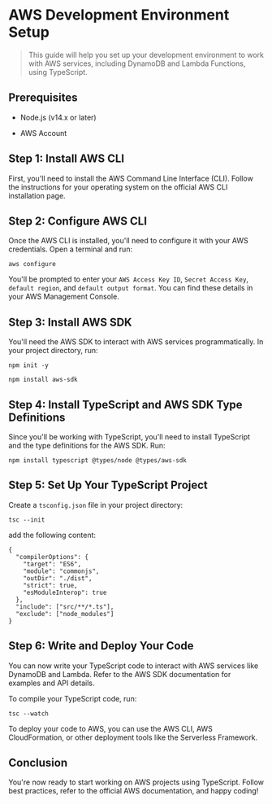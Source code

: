 # AWS Development Environment Setup

> This guide will help you set up your development environment to work with AWS services, including DynamoDB and Lambda Functions, using TypeScript.

## Prerequisites

* Node.js (v14.x or later)

* AWS Account

## Step 1: Install AWS CLI

First, you'll need to install the AWS Command Line Interface (CLI). Follow the instructions for your operating system on the official AWS CLI installation page.

## Step 2: Configure AWS CLI

Once the AWS CLI is installed, you'll need to configure it with your AWS credentials. Open a terminal and run:

```
aws configure
```

You'll be prompted to enter your `AWS Access Key ID`, `Secret Access Key`, `default region`, and `default output format`. You can find these details in your AWS Management Console.

## Step 3: Install AWS SDK

You'll need the AWS SDK to interact with AWS services programmatically. In your project directory, run:

```
npm init -y
```

```
npm install aws-sdk
```

## Step 4: Install TypeScript and AWS SDK Type Definitions

Since you'll be working with TypeScript, you'll need to install TypeScript and the type definitions for the AWS SDK. Run:


```
npm install typescript @types/node @types/aws-sdk
```

## Step 5: Set Up Your TypeScript Project

Create a `tsconfig.json` file in your project directory: 

```
tsc --init
```

add the following content:

```
{
  "compilerOptions": {
    "target": "ES6",
    "module": "commonjs",
    "outDir": "./dist",
    "strict": true,
    "esModuleInterop": true
  },
  "include": ["src/**/*.ts"],
  "exclude": ["node_modules"]
}
```

## Step 6: Write and Deploy Your Code

You can now write your TypeScript code to interact with AWS services like DynamoDB and Lambda. Refer to the AWS SDK documentation for examples and API details.

To compile your TypeScript code, run:

```
tsc --watch
```

To deploy your code to AWS, you can use the AWS CLI, AWS CloudFormation, or other deployment tools like the Serverless Framework.

## Conclusion

You're now ready to start working on AWS projects using TypeScript. Follow best practices, refer to the official AWS documentation, and happy coding!

